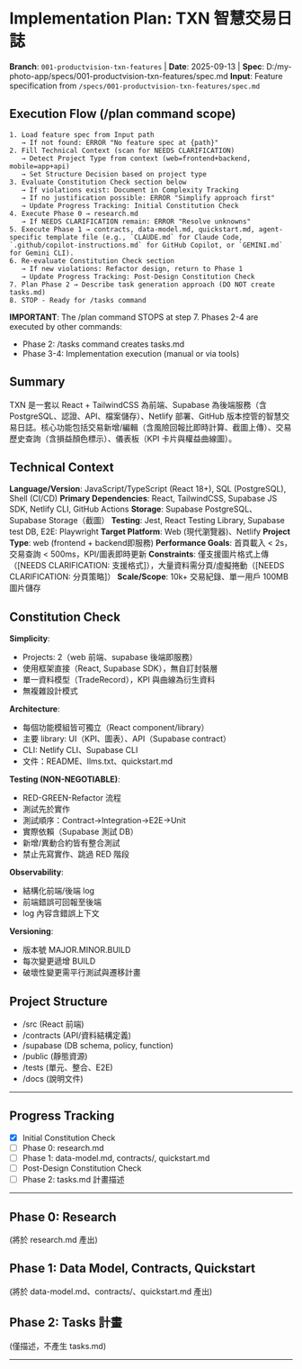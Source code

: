 # Implementation Plan: TXN 智慧交易日誌

**Branch**: `001-productvision-txn-features` | **Date**: 2025-09-13 | **Spec**: D:/my-photo-app/specs/001-productvision-txn-features/spec.md
**Input**: Feature specification from `/specs/001-productvision-txn-features/spec.md`

## Execution Flow (/plan command scope)
```
1. Load feature spec from Input path
   → If not found: ERROR "No feature spec at {path}"
2. Fill Technical Context (scan for NEEDS CLARIFICATION)
   → Detect Project Type from context (web=frontend+backend, mobile=app+api)
   → Set Structure Decision based on project type
3. Evaluate Constitution Check section below
   → If violations exist: Document in Complexity Tracking
   → If no justification possible: ERROR "Simplify approach first"
   → Update Progress Tracking: Initial Constitution Check
4. Execute Phase 0 → research.md
   → If NEEDS CLARIFICATION remain: ERROR "Resolve unknowns"
5. Execute Phase 1 → contracts, data-model.md, quickstart.md, agent-specific template file (e.g., `CLAUDE.md` for Claude Code, `.github/copilot-instructions.md` for GitHub Copilot, or `GEMINI.md` for Gemini CLI).
6. Re-evaluate Constitution Check section
   → If new violations: Refactor design, return to Phase 1
   → Update Progress Tracking: Post-Design Constitution Check
7. Plan Phase 2 → Describe task generation approach (DO NOT create tasks.md)
8. STOP - Ready for /tasks command
```

**IMPORTANT**: The /plan command STOPS at step 7. Phases 2-4 are executed by other commands:
- Phase 2: /tasks command creates tasks.md
- Phase 3-4: Implementation execution (manual or via tools)

## Summary
TXN 是一套以 React + TailwindCSS 為前端、Supabase 為後端服務（含 PostgreSQL、認證、API、檔案儲存）、Netlify 部署、GitHub 版本控管的智慧交易日誌。核心功能包括交易新增/編輯（含風險回報比即時計算、截圖上傳）、交易歷史查詢（含損益顏色標示）、儀表板（KPI 卡片與權益曲線圖）。

## Technical Context
**Language/Version**: JavaScript/TypeScript (React 18+), SQL (PostgreSQL), Shell (CI/CD)
**Primary Dependencies**: React, TailwindCSS, Supabase JS SDK, Netlify CLI, GitHub Actions
**Storage**: Supabase PostgreSQL、Supabase Storage（截圖）
**Testing**: Jest, React Testing Library, Supabase test DB, E2E: Playwright
**Target Platform**: Web (現代瀏覽器)、Netlify
**Project Type**: web (frontend + backend即服務)
**Performance Goals**: 首頁載入 < 2s，交易查詢 < 500ms，KPI/圖表即時更新
**Constraints**: 僅支援圖片格式上傳（[NEEDS CLARIFICATION: 支援格式]），大量資料需分頁/虛擬捲動（[NEEDS CLARIFICATION: 分頁策略]）
**Scale/Scope**: 10k+ 交易紀錄、單一用戶 100MB 圖片儲存

## Constitution Check
**Simplicity**:
- Projects: 2（web 前端、supabase 後端即服務）
- 使用框架直接（React, Supabase SDK），無自訂封裝層
- 單一資料模型（TradeRecord），KPI 與曲線為衍生資料
- 無複雜設計模式

**Architecture**:
- 每個功能模組皆可獨立（React component/library）
- 主要 library: UI（KPI、圖表）、API（Supabase contract）
- CLI: Netlify CLI、Supabase CLI
- 文件：README、llms.txt、quickstart.md

**Testing (NON-NEGOTIABLE)**:
- RED-GREEN-Refactor 流程
- 測試先於實作
- 測試順序：Contract→Integration→E2E→Unit
- 實際依賴（Supabase 測試 DB）
- 新增/異動合約皆有整合測試
- 禁止先寫實作、跳過 RED 階段

**Observability**:
- 結構化前端/後端 log
- 前端錯誤可回報至後端
- log 內容含錯誤上下文

**Versioning**:
- 版本號 MAJOR.MINOR.BUILD
- 每次變更遞增 BUILD
- 破壞性變更需平行測試與遷移計畫

## Project Structure
- /src (React 前端)
- /contracts (API/資料結構定義)
- /supabase (DB schema, policy, function)
- /public (靜態資源)
- /tests (單元、整合、E2E)
- /docs (說明文件)

---

## Progress Tracking
- [x] Initial Constitution Check
- [ ] Phase 0: research.md
- [ ] Phase 1: data-model.md, contracts/, quickstart.md
- [ ] Post-Design Constitution Check
- [ ] Phase 2: tasks.md 計畫描述

---

## Phase 0: Research
(將於 research.md 產出)

## Phase 1: Data Model, Contracts, Quickstart
(將於 data-model.md、contracts/、quickstart.md 產出)

## Phase 2: Tasks 計畫
(僅描述，不產生 tasks.md)

---
